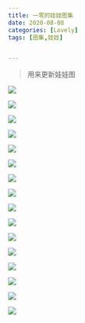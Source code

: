 ```yaml
---
title: 一零的娃娃图集
date: 2020-08-08
categories: [Lovely]
tags: [图集,娃娃]


---
```


> 用来更新娃娃图

![](https://cdn.jsdelivr.net/gh/mumozi/Figure_bed/imagine/IMG_0724(20200808-163910).JPG)

![](https://cdn.jsdelivr.net/gh/mumozi/Figure_bed/imagine/IMG_0725(20200811-080517).JPG)

![](https://cdn.jsdelivr.net/gh/mumozi/Figure_bed/imagine/IMG_0733(20200808-215732).JPG)

![](https://cdn.jsdelivr.net/gh/mumozi/Figure_bed/imagine/IMG_0734(20200808-215846).JPG)

![](https://cdn.jsdelivr.net/gh/mumozi/Figure_bed/imagine/IMG_0735(20200808-215850).JPG)

![](https://cdn.jsdelivr.net/gh/mumozi/Figure_bed/imagine/IMG_0736(20200808-215855).JPG)

![](https://cdn.jsdelivr.net/gh/mumozi/Figure_bed/imagine/IMG_0738(20200808-215904).JPG)

![](https://cdn.jsdelivr.net/gh/mumozi/Figure_bed/imagine/IMG_0739(20200808-215908).JPG)

![](https://cdn.jsdelivr.net/gh/mumozi/Figure_bed/imagine/IMG_0740(20200808-215913).JPG)

![](https://cdn.jsdelivr.net/gh/mumozi/Figure_bed/imagine/IMG_0741(20200808-215916).JPG)

![](https://cdn.jsdelivr.net/gh/mumozi/Figure_bed/imagine/IMG_0742(20200808-215921).JPG)

![](https://cdn.jsdelivr.net/gh/mumozi/Figure_bed/imagine/IMG_0744(20200808-215955).JPG)

![](https://cdn.jsdelivr.net/gh/mumozi/Figure_bed/imagine/IMG_0745(20200808-220000).JPG)

![](https://cdn.jsdelivr.net/gh/mumozi/Figure_bed/imagine/IMG_0746(20200808-220006).JPG)

![](https://cdn.jsdelivr.net/gh/mumozi/Figure_bed/imagine/IMG_0747(20200808-220010).JPG)

![](https://cdn.jsdelivr.net/gh/mumozi/Figure_bed/imagine/IMG_0748(20200808-220014).JPG)
